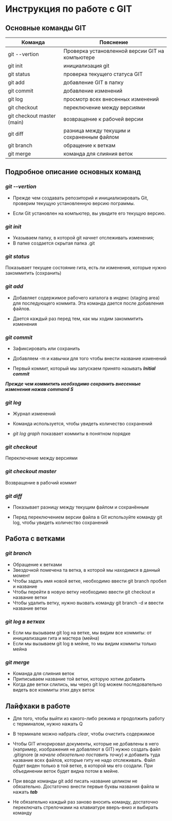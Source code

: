 # Инструкция по работе с GIT

## Основные команды GIT 

|Команда|Пояснение|
|-------|---------|
|git --vertion|Проверка установленной версии GIT на компьютере|
|git init|инициализация git|
|git status|проверка текущего статуса GIT|
|git add|добавление GIT в папку|
|git commit|добавление изменений|
|git log|просмотр всех внесенных изменений|
|git checkout | переключение между версиями|
|git checkout master (main)|возвращение к рабочей версии|
|git diff|разница между текущим и сохраненным файлом|
|git branch|обращение к веткам|
|git merge|команда для слияния веток|

## Подробное описание основных команд

### ***git --vertion***

* Прежде чем создавать репозиторий и инициализировать Git, проверим текущую установленную версию пограммы.

* Если Git установлен на компьютер, вы увидите его текущую версию.

### ***git init***

* Указываем папку, в которой git начнет отслеживать изменения;
* В папке создается скрытая папка .git


### ***git status***

Показывает текущее состояние гита, есть ли изменения, которые нужно закоммитить (сохранить)

### ***git add***

* Добавляет содержимое рабочего каталога в индекс (staging area) для последующего коммита. Эта команда дается после добавления файлов.

* Дается каждый раз перед тем, как мы ходим закоммитить изменения

### ***git commit***

* Зафиксировать или сохранить

* Добавляем -m и кавычки для того чтобы внести название изменений

* Первый коммит, который мы запускаем принято называть ***Initial commit***

***Прежде чем коммитить необходимо сохранить внесенные изменения нажав command S***

### ***git log***

* Журнал изменений

* Команда используется, чтобы увидеть количество сохранений

* *git log graph* показвает коммиты в понятном порядке

### ***git checkout***

Переключение между версиями

### ***git checkout master***

Возвращение в рабочий коммит

### ***git diff***

* Показывает разницу между текущим файлом и сохранённым

* Перед переключением версии файла в Git используйте команду git log, чтобы увидеть количество сохранений

## Работа с ветками

### ***git branch***

* Обращение к ветками
* Звездочкой помечена та ветка, в которой мы находимся в данный момент
* Чтобы задать имя новой ветке, необходимо ввести git branch пробел и название
* Чтобы перейти в новую ветку необходимо ввести git checkout и название ветки
* Чтобы удалить ветку, нужно вызвать команду git branch -d и ввести название ветки 

### ***git log в ветках***

* Если мы вызываем git log на ветке, мы видим все коммиты: от инициализации гита и мастера (мейна)
* Если мы вызываем git log в мейне, то мы видим коммиты только мейна

### ***git merge***

* Команда для слияния веток
* Приписываем название той ветки, которую хотим добавить
* Когда две ветки слились, мы через git log можем последовательно видеть все коммиты этих двух веток

## Лайфхаки в работе 

* Для того, чтобы выйти из какого-либо режима и продолжить работу с терминалом, нужно нажать Q

* В терминале можно набрать *clear*, чтобы очистить содержимое
* Чтобы GIT игнорировал документы, которые не добавлены в него (например, изображения не добавляют в GIT) нужно создать файл .gitignore (*в начале обязательно поставить точку*) и добавить туда название всех файлов, которые гиту не надо отслеживать. Файл будет виден только в той ветке, в которой мы его создали. При объединении веток будет видна потом в мейне.

* При вводе команды git add писать название целиком не обязательно. Достаточно внести первые буквы названия файла м нажать ***tab***

* Не обязательно каждый раз заново вносить команду, достаточно переключать стрелочками на клавиатуре вверъ-вниз и выбирать команду